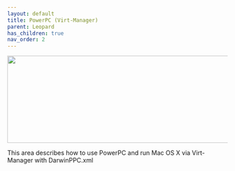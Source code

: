 ```yaml
---
layout: default
title: PowerPC (Virt-Manager)
parent: Leopard
has_children: true
nav_order: 2
---
```


<p align="center">
  <img width="650" height="200" src="../../../../../assets/HeaderVirtManager.png">
</p>

This area describes how to use PowerPC and run Mac OS X via Virt-Manager with DarwinPPC.xml
